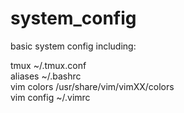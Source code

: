 # system_config

basic system config including:  
  
tmux ~/.tmux.conf  
aliases ~/.bashrc  
vim colors /usr/share/vim/vimXX/colors  
vim config ~/.vimrc
